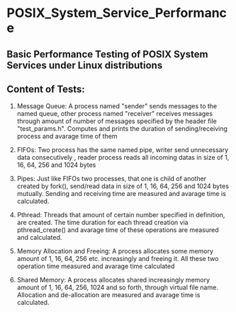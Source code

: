 # POSIX_System_Service_Performance
## Basic Performance Testing of POSIX System Services under Linux distributions 

## Content of Tests:

1. Message Queue: 
A process named "sender" sends messages to the named queue, other process named "receiver" receives messages through amount of number of messages specified by the header file "test_params.h". Computes and prints the duration of sending/receiving process and avarage time of them   

2. FIFOs: 
Two process has the same named pipe, writer send unnecessary data consecutively , reader process reads all incoming datas in size of 1, 16, 64,  256 and 1024 bytes 

3. Pipes: 
Just like FIFOs two processes, that one is child of another created by fork(), send/read data in size of 1, 16, 64,  256 and 1024 bytes mutually. Sending and receiving time are measured and avarage time is calculated.

4. Pthread: 
Threads that amount of certain number specified in definition, are created. The time duration for each thread creation via pthread_create() and avarage time of these operations are measured and calculated. 

5. Memory Allocation and Freeing: 
A process allocates some memory amount of 1, 16, 64, 256 etc. increasingly and freeing it. All these two operation time measured and avarage time calculated

6. Shared Memory: 
A process allocates shared increasingly memory amount of 1, 16, 64,  256, 1024 and so forth,  through virtual file name. Allocation and de-allocation are measured and avarage time is calculated.